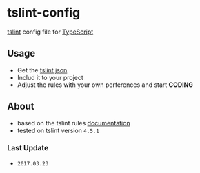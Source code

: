 # tslint-config
[tslint](http://palantir.github.io/tslint/) config file for [TypeScript](http://www.typescriptlang.org/)

## Usage
* Get the [tslint.json](./tslint.json)
* Includ it to your project
* Adjust the rules with your own perferences and start **CODING**

## About
* based on the tslint rules [documentation](https://palantir.github.io/tslint/rules/)  
* tested on tslint version `4.5.1`

### Last Update
* `2017.03.23`
